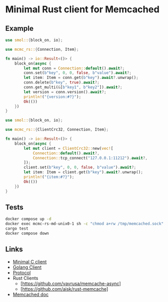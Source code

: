# Minimal Rust client for Memcached

## Example

```rust
use smol::{block_on, io};

use mcmc_rs::{Connection, Item};

fn main() -> io::Result<()> {
    block_on(async {
        let mut conn = Connection::default().await?;
        conn.set(b"key", 0, 0, false, b"value").await?;
        let item: Item = conn.get(b"key").await?.unwrap();
        conn.delete(b"key", true).await?;
        conn.get_multi(&[b"key1", b"key2"]).await?;
        let version = conn.version().await?;
        println!("{version:#?}");
        Ok(())
    })
}
```

```rust
use smol::{block_on, io};

use mcmc_rs::{ClientCrc32, Connection, Item};

fn main() -> io::Result<()> {
    block_on(async {
        let mut client = ClientCrc32::new(vec![
            Connection::default().await?,
            Connection::tcp_connect("127.0.0.1:11212").await?,
        ]);
        client.set(b"key", 0, 0, false, b"value").await?;
        let item: Item = client.get(b"key").await?.unwrap();
        println!("{item:#?}");
        Ok(())
    })
}
```

## Tests

```bash
docker compose up -d
docker exec mcmc-rs-md-unix0-1 sh -c "chmod a+rw /tmp/memcached.sock"
cargo test
docker compose down
```

## Links

- [Minimal C client](https://github.com/dormando/mcmc)
- [Golang Client](https://github.com/bradfitz/gomemcache/tree/master)
- [Protocol](https://github.com/memcached/memcached/blob/master/doc/protocol.txt)
- Rust Clients
  - [https://github.com/vavrusa/memcache-async]
  - [https://github.com/aisk/rust-memcache]
- [Memcached doc](https://docs.memcached.org)
